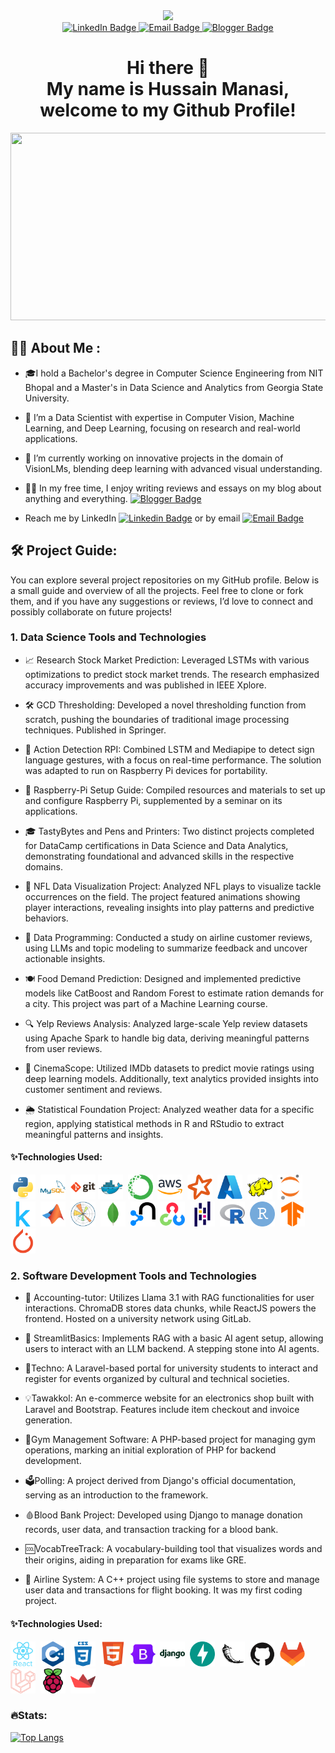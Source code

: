 
<!--
**codesbyhussain/codesbyhussain** is a ✨ _special_ ✨ repository because its `README.md` (this file) appears on your GitHub profile.

Here are some ideas to get you started:
-->

<div id="header" align="center">
  <img src="https://media.giphy.com/media/M9gbBd9nbDrOTu1Mqx/giphy.gif" width="100"/>

<div id="badges">
  <a href="https://www.linkedin.com/in/hussain-manasi/">
    <img src="https://img.shields.io/badge/LinkedIn-blue?style=for-the-badge&logo=linkedin&logoColor=white" alt="LinkedIn Badge"/>
  </a>
  <a href="mailto:hussainjmanasi@gmail.com">
    <img src="https://img.shields.io/badge/Gmail-D14836?style=for-the-badge&logo=gmail&logoColor=white" alt="Email Badge"/>
  </a>
  <a href="https://reviewshm.blogspot.com/">
    <img src="https://img.shields.io/badge/Blogger-FF5722?style=for-the-badge&logo=blogger&logoColor=white
    " alt="Blogger Badge"/>
  </a>
  </div>
<h1> Hi there 👋 <br/>
My name is Hussain Manasi, welcome to my Github Profile!</h1>
  </div>

<div align="center">
  <img src="https://media.giphy.com/media/dWesBcTLavkZuG35MI/giphy.gif" width="600" height="300"/>
</div>

## 🧑‍💻 About Me :

- 🎓I hold a Bachelor's degree in Computer Science Engineering from NIT Bhopal and a Master's in Data Science and Analytics from Georgia State University.

- 🔭 I’m a Data Scientist with expertise in Computer Vision, Machine Learning, and Deep Learning, focusing on research and real-world applications.

- 🌱 I’m currently working on innovative projects in the domain of VisionLMs, blending deep learning with advanced visual understanding.

- ✍🏽 In my free time, I enjoy writing reviews and essays on my blog about anything and everything. [![Blogger Badge](https://img.shields.io/badge/Blogger-FF5722?style=for-the-badge&logo=blogger&logoColor=white
)](https://reviewshm.blogspot.com/)

- Reach me by LinkedIn [![Linkedin Badge](https://img.shields.io/badge/LinkedIn-blue?style=for-the-badge&logo=linkedin&logoColor=white)](https://www.linkedin.com/in/hussain-manasi/) or by email [![Email Badge](https://img.shields.io/badge/Gmail-D14836?style=for-the-badge&logo=gmail&logoColor=white)](mailto:hussainjmanasi@gmail.com)


## 🛠️ Project Guide:

You can explore several project repositories on my GitHub profile. Below is a small guide and overview of all the projects. Feel free to clone or fork them, and if you have any suggestions or reviews, I’d love to connect and possibly collaborate on future projects!

### 1. Data Science Tools and Technologies

- 📈 Research Stock Market Prediction: Leveraged LSTMs with various optimizations to predict stock market trends. The research emphasized accuracy improvements and was published in IEEE Xplore.

- 🛠️ GCD Thresholding: Developed a novel thresholding function from scratch, pushing the boundaries of traditional image processing techniques. Published in Springer.

- 🤟 Action Detection RPI: Combined LSTM and Mediapipe to detect sign language gestures, with a focus on real-time performance. The solution was adapted to run on Raspberry Pi devices for portability.

- 🍓 Raspberry-Pi Setup Guide: Compiled resources and materials to set up and configure Raspberry Pi, supplemented by a seminar on its applications.

- 🎓 TastyBytes and Pens and Printers: Two distinct projects completed for DataCamp certifications in Data Science and Data Analytics, demonstrating foundational and advanced skills in the respective domains.

- 🏈 NFL Data Visualization Project: Analyzed NFL plays to visualize tackle occurrences on the field. The project featured animations showing player interactions, revealing insights into play patterns and predictive behaviors.

- 💬 Data Programming: Conducted a study on airline customer reviews, using LLMs and topic modeling to summarize feedback and uncover actionable insights.

- 🍽️ Food Demand Prediction: Designed and implemented predictive models like CatBoost and Random Forest to estimate ration demands for a city. This project was part of a Machine Learning course.

- 🔍 Yelp Reviews Analysis: Analyzed large-scale Yelp review datasets using Apache Spark to handle big data, deriving meaningful patterns from user reviews.

- 🎥 CinemaScope: Utilized IMDb datasets to predict movie ratings using deep learning models. Additionally, text analytics provided insights into customer sentiment and reviews.

- 🌦️ Statistical Foundation Project: Analyzed weather data for a specific region, applying statistical methods in R and RStudio to extract meaningful patterns and insights.

#### ✨Technologies Used:
<div>
  <img src="https://github.com/devicons/devicon/blob/master/icons/python/python-original.svg" title="Python" alt="Python" width="40" height="40"/>&nbsp;
  <img src="https://github.com/devicons/devicon/blob/master/icons/mysql/mysql-original-wordmark.svg" title="MySQL"  alt="MySQL" width="40" height="40"/>&nbsp;
  <img src="https://github.com/devicons/devicon/blob/master/icons/git/git-original-wordmark.svg" title="Git" **alt="Git" width="40" height="40"/>
  <img src="https://github.com/devicons/devicon/blob/master/icons/docker/docker-original.svg" title="Docker"  alt="Docker" width="40" height="40"/>&nbsp;
  <img src="https://github.com/devicons/devicon/blob/master/icons/anaconda/anaconda-original.svg" title="Conda"  alt="Conda" width="40" height="40"/>&nbsp;
  <img src="https://github.com/devicons/devicon/blob/master/icons/amazonwebservices/amazonwebservices-original-wordmark.svg" title="AWS"  alt="AWS" width="40" height="40"/>&nbsp;
  <img src="https://github.com/devicons/devicon/blob/master/icons/apachespark/apachespark-original.svg" title="Spark"  alt="Spark" width="40" height="40"/>&nbsp;
  <img src="https://github.com/devicons/devicon/blob/master/icons/azure/azure-original.svg" title="Azure"  alt="Azure" width="40" height="40"/>&nbsp;
  <img src="https://github.com/devicons/devicon/blob/master/icons/hadoop/hadoop-original.svg" title="Hadoop"  alt="Hadoop" width="40" height="40"/>&nbsp;
  <img src="https://github.com/devicons/devicon/blob/master/icons/jupyter/jupyter-original.svg" title="Jupyter"  alt="Jupyter" width="40" height="40"/>&nbsp;
  <img src="https://github.com/devicons/devicon/blob/master/icons/kaggle/kaggle-original.svg" title="Kaggle"  alt="Kaggle" width="40" height="40"/>&nbsp;
  <img src="https://github.com/devicons/devicon/blob/master/icons/matlab/matlab-original.svg" title="Matlab"  alt="Matlab" width="40" height="40"/>&nbsp;
  <img src="https://github.com/devicons/devicon/blob/master/icons/matplotlib/matplotlib-original.svg" title="Matplotlib"  alt="Matplotlib" width="40" height="40"/>&nbsp;
  <img src="https://github.com/devicons/devicon/blob/master/icons/mongodb/mongodb-original.svg" title="Mongodb"  alt="Mongodb" width="40" height="40"/>&nbsp;
  <img src="https://github.com/devicons/devicon/blob/master/icons/neo4j/neo4j-original.svg" title="Neo4j"  alt="Neo4j" width="40" height="40"/>&nbsp;
  <img src="https://github.com/devicons/devicon/blob/master/icons/opencv/opencv-original.svg" title="OpenCV"  alt="OpenCV" width="40" height="40"/>&nbsp;
  <img src="https://github.com/devicons/devicon/blob/master/icons/pandas/pandas-original.svg" title="Pandas"  alt="Pandas" width="40" height="40"/>&nbsp;
  <img src="https://github.com/devicons/devicon/blob/master/icons/r/r-original.svg" title="R"  alt="R" width="40" height="40"/>&nbsp;
  <img src="https://github.com/devicons/devicon/blob/master/icons/rstudio/rstudio-original.svg" title="Rstudio"  alt="Rstudio" width="40" height="40"/>&nbsp;
  <img src="https://github.com/devicons/devicon/blob/master/icons/tensorflow/tensorflow-original.svg" title="Tensorflow"  alt="Tensorflow" width="40" height="40"/>&nbsp;
  <img src="https://github.com/devicons/devicon/blob/master/icons/pytorch/pytorch-original.svg" title="Torch"  alt="Torch" width="40" height="40"/>&nbsp;
</div>


### 2. Software Development Tools and Technologies

- 🧾 Accounting-tutor: Utilizes Llama 3.1 with RAG functionalities for user interactions. ChromaDB stores data chunks, while ReactJS powers the frontend. Hosted on a university network using GitLab.

- 📛 StreamlitBasics: Implements RAG with a basic AI agent setup, allowing users to interact with an LLM backend. A stepping stone into AI agents.

- 🔎Techno: A Laravel-based portal for university students to interact and register for events organized by cultural and technical societies.

- 💡Tawakkol: An e-commerce website for an electronics shop built with Laravel and Bootstrap. Features include item checkout and invoice generation.

- 💪Gym Management Software: A PHP-based project for managing gym operations, marking an initial exploration of PHP for backend development.

- 🗳️Polling: A project derived from Django's official documentation, serving as an introduction to the framework.

- 🩸Blood Bank Project: Developed using Django to manage donation records, user data, and transaction tracking for a blood bank.

- 🆒VocabTreeTrack: A vocabulary-building tool that visualizes words and their origins, aiding in preparation for exams like GRE.

- 🛫 Airline System: A C++ project using file systems to store and manage user data and transactions for flight booking. It was my first coding project.

#### ✨Technologies Used:
<div>
  <img src="https://github.com/devicons/devicon/blob/master/icons/react/react-original-wordmark.svg" title="ReactJS" alt="ReactJS" width="40" height="40"/>&nbsp;
  <img src="https://github.com/devicons/devicon/blob/master/icons/cplusplus/cplusplus-original.svg" title="C++"  alt="C++" width="40" height="40"/>&nbsp;
  <img src="https://github.com/devicons/devicon/blob/master/icons/css3/css3-plain-wordmark.svg"  title="CSS3" alt="CSS" width="40" height="40"/>&nbsp;
  <img src="https://github.com/devicons/devicon/blob/master/icons/html5/html5-original.svg" title="HTML5" alt="HTML" width="40" height="40"/>&nbsp;
  <img src="https://github.com/devicons/devicon/blob/master/icons/bootstrap/bootstrap-original.svg" title="Bootstrap"  alt="Bootstrap" width="40" height="40"/>&nbsp;
  <img src="https://github.com/devicons/devicon/blob/master/icons/django/django-plain-wordmark.svg" title="Django"  alt="Django" width="40" height="40"/>&nbsp;
  <img src="https://github.com/devicons/devicon/blob/master/icons/fastapi/fastapi-original.svg" title="FastAPI"  alt="FastAPI" width="40" height="40"/>&nbsp;
  <img src="https://github.com/devicons/devicon/blob/master/icons/flask/flask-original.svg" title="Flask"  alt="Flask" width="40" height="40"/>&nbsp;
  <img src="https://github.com/devicons/devicon/blob/master/icons/github/github-original.svg" title="Github"  alt="Github" width="40" height="40"/>&nbsp;
  <img src="https://github.com/devicons/devicon/blob/master/icons/gitlab/gitlab-original.svg" title="Gitlab"  alt="Gitlab" width="40" height="40"/>&nbsp;
  <img src="https://github.com/devicons/devicon/blob/master/icons/laravel/laravel-line.svg" title="Laravel"  alt="Laravel" width="40" height="40"/>&nbsp;
  <img src="https://github.com/devicons/devicon/blob/master/icons/raspberrypi/raspberrypi-original.svg" title="Rpi"  alt="Rpi" width="40" height="40"/>&nbsp;
  <img src="https://github.com/devicons/devicon/blob/master/icons/streamlit/streamlit-original.svg" title="Streamlit"  alt="Streamlit" width="40" height="40"/>&nbsp;
  </div>

### 🔥Stats:

[![Top Langs](https://github-readme-stats.vercel.app/api/top-langs/?username=codesbyhussain&layout=compact&theme=vision-friendly-dark)](https://github.com/anuraghazra/github-readme-stats)
